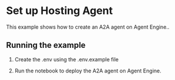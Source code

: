 # Set up Hosting Agent

This example shows how to create an A2A agent on Agent Engine..


## Running the example

1. Create the .env using the .env.example file

2. Run the notebook to deploy the A2A agent on Agent Engine.


